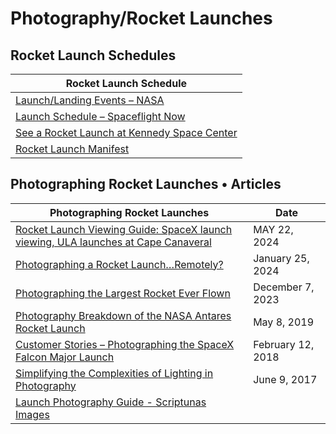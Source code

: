 # Photography/Rocket Launches

## Rocket Launch Schedules

| Rocket Launch Schedule |
|---|
| [Launch/Landing Events – NASA](https://www.nasa.gov/events/) |
| [Launch Schedule – Spaceflight Now](https://spaceflightnow.com/launch-schedule/)
| [See a Rocket Launch at Kennedy Space Center](https://www.kennedyspacecenter.com/launches-and-events/events-calendar/see-a-rocket-launch) |
| [Rocket Launch Manifest](https://nextspaceflight.com/launches/) 

## Photographing Rocket Launches • Articles 

| Photographing Rocket Launches | Date |
|---|---|
| [Rocket Launch Viewing Guide: SpaceX launch viewing, ULA launches at Cape Canaveral](https://www.launchphotography.com/Launch_Viewing_Guide.html ) | MAY 22, 2024 |
| [Photographing a Rocket Launch…Remotely?](https://www.lensrentals.com/blog/2024/01/photographing-a-rocket-launch-remotely/ ) | January 25, 2024 
| [Photographing the Largest Rocket Ever Flown](https://www.lensrentals.com/blog/2023/12/photographing-the-largest-rocket-ever-flown/ ) | December 7, 2023 |
| [Photography Breakdown of the NASA Antares Rocket Launch](https://www.lensrentals.com/blog/2019/05/photography-breakdown-of-the-nasa-antares-rocket-launch/ ) | May 8, 2019 
| [Customer Stories – Photographing the SpaceX Falcon Major Launch](https://www.lensrentals.com/blog/2018/02/customer-stories-photographing-the-spacex-falcon-major-launch/ ) | February 12, 2018
| [Simplifying the Complexities of Lighting in Photography](https://www.lensrentals.com/blog/2017/06/simplifying-the-complexities-of-lighting-in-photography/ ) | June 9, 2017 
| [Launch Photography Guide - Scriptunas Images](https://www.scriptunasimages.com/Launch-Photo-Guide) |
